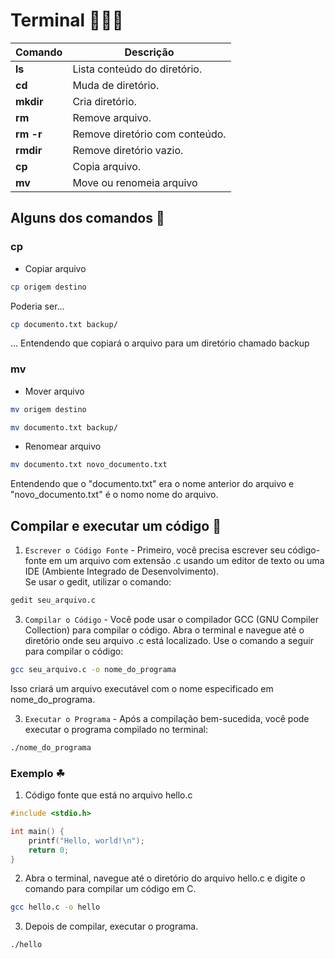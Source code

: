 # Terminal 👩🏻‍💻

Comando | Descrição 
----|----
**ls** | Lista conteúdo do diretório.
**cd** |  Muda de diretório.
**mkdir** | Cria diretório.
**rm** | Remove arquivo.
**rm -r** | Remove diretório com conteúdo.
**rmdir** | Remove diretório vazio.
**cp** | Copia arquivo.
**mv** | Move ou renomeia arquivo 


## Alguns dos comandos 📍

### cp 
- Copiar arquivo

```bash
cp origem destino
```

Poderia ser...

```bash
cp documento.txt backup/
```

... Entendendo que copiará o arquivo para um diretório chamado backup

### mv 

- Mover arquivo

```bash
mv origem destino
```

```bash
mv documento.txt backup/
```

- Renomear arquivo 

```bash
mv documento.txt novo_documento.txt
```

Entendendo que o "documento.txt" era o nome anterior do arquivo e "novo_documento.txt" é o nomo nome do arquivo.

## Compilar e executar um código 📖


1) `Escrever o Código Fonte` - Primeiro, você precisa escrever seu código-fonte em um arquivo com extensão .c usando um editor de texto ou uma IDE (Ambiente Integrado de Desenvolvimento). <br> Se usar o gedit, utilizar o comando:
   
```bash
gedit seu_arquivo.c
```

3) `Compilar o Código` -  Você pode usar o compilador GCC (GNU Compiler Collection) para compilar o código. Abra o terminal e navegue até o diretório onde seu arquivo .c está localizado. Use o comando a seguir para compilar o código:

```bash
gcc seu_arquivo.c -o nome_do_programa
```

Isso criará um arquivo executável com o nome especificado em nome_do_programa.

3) `Executar o Programa` - Após a compilação bem-sucedida, você pode executar o programa compilado no terminal:

```bash
./nome_do_programa
```

### Exemplo ☘

1) Código fonte que está no arquivo hello.c
```c
#include <stdio.h>

int main() {
    printf("Hello, world!\n");
    return 0;
}
```

2) Abra o terminal, navegue até o diretório do arquivo hello.c e digite o comando para compilar um código em C.

```bash
gcc hello.c -o hello
```

3) Depois de compilar, executar o programa.

```bash
./hello
```

